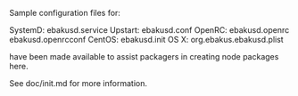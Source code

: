 Sample configuration files for:

SystemD: ebakusd.service
Upstart: ebakusd.conf
OpenRC:  ebakusd.openrc
         ebakusd.openrcconf
CentOS:  ebakusd.init
OS X:    org.ebakus.ebakusd.plist

have been made available to assist packagers in creating node packages here.

See doc/init.md for more information.

